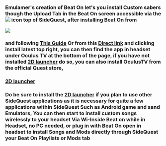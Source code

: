 ### Emulamer's creation of Beat On let's you install Custom sabers though the Upload Tab in the Beat On screen accessible via the ![](https://cdn.discordapp.com/attachments/608376262347587595/608391608572051457/Screenshot_1076.png) icon top of SideQuest, after installing Beat On from

![](https://cdn.discordapp.com/attachments/608376262347587595/608392779755683993/Screenshot_1078.png)

### and following [This Guide](https://github.com/the-expanse/SideQuest/wiki/Beat-On,-What-is-that?) Or from this [Direct link](https://sidequestvr.com/#/app/14)  and clicking install latest top right, you can then find the app in headset under Oculus TV at the bottom of the page, if you have not installed [2D launcher](https://sidequestvr.com/#/app/199) do so, you can also install OculusTV from the official Quest store,

### [2D launcher](https://sidequestvr.com/#/app/199)

### Do be sure to install the [2D launcher](https://sidequestvr.com/#/app/199) if you plan to use other SideQuest applications as it is necessary for quite a few applications within SideQuest Such as Android game and sand Emulators, You can then start to install custom songs wirelessly to your headset Via Wi-Inside Beat on while in Headset, no PC needed, or plug in with Beat On open in headset to install Songs and Mods directly through SideQuest your Beat On Playlists or Mods tab